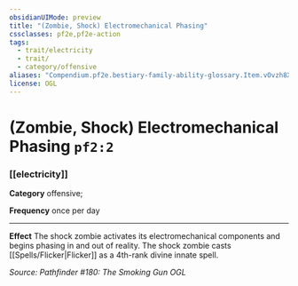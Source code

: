 ```yaml
---
obsidianUIMode: preview
title: "(Zombie, Shock) Electromechanical Phasing"
cssclasses: pf2e,pf2e-action
tags:
  - trait/electricity
  - trait/
  - category/offensive
aliases: "Compendium.pf2e.bestiary-family-ability-glossary.Item.vOvzh8XCMmvtW0Ws"
license: OGL
---
```

# (Zombie, Shock) Electromechanical Phasing `pf2:2`

### [[electricity]]

**Category** offensive; 




**Frequency** once per day

* * *

**Effect** The shock zombie activates its electromechanical components and begins phasing in and out of reality. The shock zombie casts [[Spells/Flicker|Flicker]] as a 4th-rank divine innate spell.

*Source: Pathfinder #180: The Smoking Gun*
*OGL*